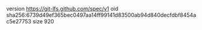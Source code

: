 version https://git-lfs.github.com/spec/v1
oid sha256:6739d49ef365bec0497aa14ff99141d83500ab94d840decfdbf8454ac5e27753
size 920
